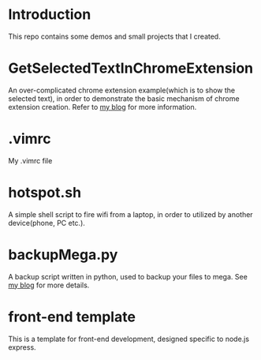 # Introduction
This repo contains some demos and small projects that I created.

# GetSelectedTextInChromeExtension
An over-complicated chrome extension example(which is to show the selected text), in order to demonstrate the basic mechanism of chrome extension creation. Refer to [my blog](https://searene.github.io/2015/12/09/get-selected-text-in-chrome/) for more information.

# .vimrc
My .vimrc file

# hotspot.sh
A simple shell script to fire wifi from a laptop, in order to utilized by another device(phone, PC etc.).

# backupMega.py
A backup script written in python, used to backup your files to mega. See [my blog](https://searene.github.io/2015/12/27/backup-script/) for more details.

# front-end template
This is a template for front-end development, designed specific to node.js express.
